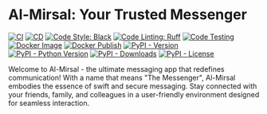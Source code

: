 # **Al-Mirsal: Your Trusted Messenger**

[![CI](https://github.com/youzarsiph/al-mirsal/actions/workflows/ci.yml/badge.svg)](https://github.com/youzarsiph/al-mirsal/actions/workflows/ci.yml)
[![CD](https://github.com/youzarsiph/al-mirsal/actions/workflows/cd.yml/badge.svg)](https://github.com/youzarsiph/al-mirsal/actions/workflows/cd.yml)
[![Code Style: Black](https://github.com/youzarsiph/al-mirsal/actions/workflows/black.yml/badge.svg)](https://github.com/youzarsiph/al-mirsal/actions/workflows/black.yml)
[![Code Linting: Ruff](https://github.com/youzarsiph/al-mirsal/actions/workflows/ruff.yml/badge.svg)](https://github.com/youzarsiph/al-mirsal/actions/workflows/ruff.yml)
[![Code Testing](https://github.com/youzarsiph/al-mirsal/actions/workflows/tests.yml/badge.svg)](https://github.com/youzarsiph/al-mirsal/actions/workflows/tests.yml)
[![Docker Image](https://github.com/youzarsiph/al-mirsal/actions/workflows/docker-image.yml/badge.svg)](https://github.com/youzarsiph/al-mirsal/actions/workflows/docker-image.yml)
[![Docker Publish](https://github.com/youzarsiph/al-mirsal/actions/workflows/docker-publish.yml/badge.svg)](https://github.com/youzarsiph/al-mirsal/actions/workflows/docker-publish.yml)
[![PyPI - Version](https://img.shields.io/pypi/v/al-mirsal?logo=pypi&logoColor=white)](https://pypi.org/project/al-mirsal/)
[![PyPI - Python Version](https://img.shields.io/pypi/pyversions/al-mirsal?logo=python&logoColor=white)](https://pypi.org/project/al-mirsal/)
[![PyPI - Downloads](https://img.shields.io/pypi/dm/al-mirsal?logo=pypi&logoColor=white)](https://pypi.org/project/al-mirsal/)
[![PyPI - License](https://img.shields.io/pypi/l/al-mirsal?logo=pypi&logoColor=white)](https://pypi.org/project/al-mirsal/)

Welcome to Al-Mirsal - the ultimate messaging app that redefines communication! With a name that means "The Messenger", Al-Mirsal embodies the essence of swift and secure messaging. Stay connected with your friends, family, and colleagues in a user-friendly environment designed for seamless interaction.
